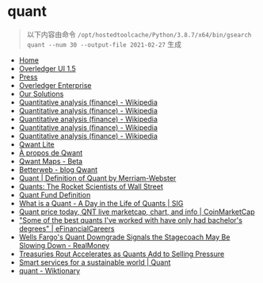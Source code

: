 
quant
=====


> 以下内容由命令 `/opt/hostedtoolcache/Python/3.8.7/x64/bin/gsearch quant --num 30 --output-file 2021-02-27` 生成

- [Home](https://www.quant.network/)
- [Overledger UI 1.5](https://developer.quant.network/)
- [Press](https://www.quant.network/press)
- [Overledger Enterprise](https://www.quant.network/overledger-enterprise)
- [Our Solutions](https://www.quant.network/our-solutions)
- [Quantitative analysis (finance) - Wikipedia](https://en.wikipedia.org/wiki/Quantitative_analysis_(finance))
- [Quantitative analysis (finance) - Wikipedia](https://en.wikipedia.org/wiki/Quantitative_analysis_(finance)#History)
- [Quantitative analysis (finance) - Wikipedia](https://en.wikipedia.org/wiki/Quantitative_analysis_(finance)#Education)
- [Quantitative analysis (finance) - Wikipedia](https://en.wikipedia.org/wiki/Quantitative_analysis_(finance)#Types)
- [Quantitative analysis (finance) - Wikipedia](https://en.wikipedia.org/wiki/Quantitative_analysis_(finance)#Mathematical_and_statistical_approaches)
- [Qwant Lite](https://www.qwant.com/?l=en)
- [À propos de Qwant](https://about.qwant.com/fr/)
- [Qwant Maps - Beta](https://www.qwant.com/maps)
- [Betterweb - blog Qwant](https://betterweb.qwant.com/)
- [Quant | Definition of Quant by Merriam-Webster](https://www.merriam-webster.com/dictionary/quant)
- [Quants: The Rocket Scientists of Wall Street](https://www.investopedia.com/articles/financialcareers/08/quants-quantitative-analyst.asp)
- [Quant Fund Definition](https://www.investopedia.com/terms/q/quantfund.asp)
- [What is a Quant - A Day in the Life of Quants | SIG](https://sig.com/team/meet-quant/)
- [Quant price today, QNT live marketcap, chart, and info | CoinMarketCap](https://coinmarketcap.com/currencies/quant/)
- ["Some of the best quants I've worked with have only had bachelor's degrees" | eFinancialCareers](https://www.efinancialcareers.com/news/2021/02/do-you-need-a-graduate-degree-to-be-a-quant-in-finance)
- [Wells Fargo's Quant Downgrade Signals the Stagecoach May Be Slowing Down - RealMoney](https://realmoney.thestreet.com/investing/stocks/wells-fargo-s-quant-downgrade-signals-the-stagecoach-may-be-slowing-down-15578835)
- [Treasuries Rout Accelerates as Quants Add to Selling Pressure](https://ca.finance.yahoo.com/news/quant-funds-adding-selloff-global-085215325.html)
- [Smart services for a sustainable world | Quant](https://www.quantservice.com/)
- [quant - Wiktionary](https://en.wiktionary.org/wiki/quant)
